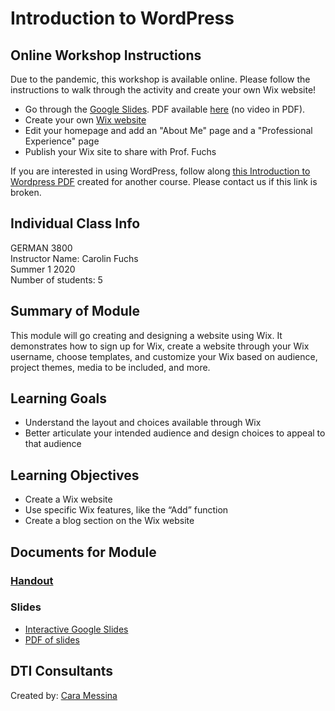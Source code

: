 # Introduction to WordPress

## Online Workshop Instructions
Due to the pandemic, this workshop is available online. Please follow the instructions to walk through the activity and create your own Wix website!
- Go through the [Google Slides](https://bit.ly/diti-summer2020-fuchs-slides). PDF available [here](https://github.com/NULabNortheastern/digitalassignmentshowcase/blob/master/website_building/german_young_professionals-summer2020-fuchs/Intro-to-Wix-Slides.pdf) (no video in PDF).
- Create your own [Wix website](https://www.wix.com/)
- Edit your homepage and add an "About Me" page and a "Professional Experience" page
- Publish your Wix site to share with Prof. Fuchs

If you are interested in using WordPress, follow along [this Introduction to Wordpress PDF](https://github.com/NULabNortheastern/digitalassignmentshowcase/blob/master/intro_wordpress/first_year_writing-spring2020-nardone/slides.pdf) created for another course. Please contact us if this link is broken.

## Individual Class Info
GERMAN 3800
<br>
Instructor Name: Carolin Fuchs
<br>
Summer 1 2020
<br>
Number of students: 5

## Summary of Module
This module will go creating and designing a website using Wix. It demonstrates how to sign up for Wix, create a website through your Wix username, choose templates, and customize your Wix based on audience, project themes, media to be included, and more. 

## Learning Goals
- Understand the layout and choices available through Wix
- Better articulate your intended audience and design choices to appeal to that audience

## Learning Objectives
- Create a Wix website
- Use specific Wix features, like the “Add” function
- Create a blog section on the Wix website

## Documents for Module

### [Handout](https://github.com/NULabNortheastern/digitalassignmentshowcase/blob/master/website_building/german_young_professionals-summer2020-fuchs/handout.pdf) 

### Slides 
- [Interactive Google Slides](http://bitly.com/diti-summer2020-fuchs-slides)
- [PDF of slides](https://github.com/NULabNortheastern/digitalassignmentshowcase/blob/master/website_building/german_young_professionals-summer2020-fuchs/Intro-to-Wix-Slides.pdf)

## DTI Consultants
Created by:
[Cara Messina](messina.c@husky.neu.edu)
